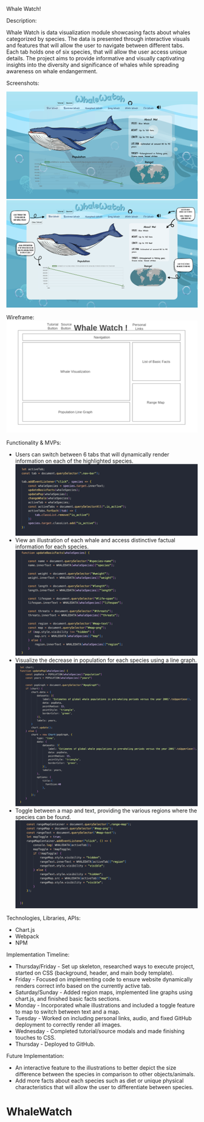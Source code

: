 Whale Watch!

Description: 

Whale Watch is data visualization module showcasing facts about whales categorized by species. The data is presented through interactive visuals and features that will allow the user to navigate between different tabs. Each tab holds one of six species, that will allow the user access unique details. The project aims to provide informative and visually captivating insights into the diversity and significance of whales while spreading awareness on whale endangerment.

Screenshots:

![Alt text](./assets/images/screenshot-main.png)
![Alt text](./assets/images/screenshot-tut.png)

Wireframe:
![Alt text](wireframe.png)

Functionality & MVPs:

* Users can switch between 6 tabs that will dynamically render information on each of the highlighted species.
![Alt text](./assets/images/code-nav.png)
* View an illustration of each whale and access distinctive factual information for each species.
![Alt text](./assets/images/code-facts.png)
* Visualize the decrease in population for each species using a line graph.
![Alt text](./assets/images/code-chartjs.png)
* Toggle between a map and text, providing the various regions where the species can be found.
![Alt text](./assets/images/code-map.png)

Technologies, Libraries, APIs:

* Chart.js
* Webpack
* NPM

Implementation Timeline:

* Thursday/Friday - Set up skeleton, researched ways to execute project, started on CSS (background, header, and main body template).
* Friday - Focused on implementing code to ensure website dynamically renders correct info based on the currently active tab.
* Saturday/Sunday - Added region maps, implemented line graphs using chart.js, and finished basic facts sections.
* Monday - Incorporated whale illustrations and included a toggle feature to map to switch between text and a map. 
* Tuesday - Worked on including personal links, audio, and fixed GitHub deployment to correctly render all images.
* Wednesday - Completed tutorial/source modals and made finishing touches to CSS.
* Thursday - Deployed to GitHub.


Future Implementation:

* An interactive feature to the illustrations to better depict the size difference between the species in comparison to other objects/animals. 
* Add more facts about each species such as diet or unique physical characteristics that will allow the user to differentiate between species.







# WhaleWatch
